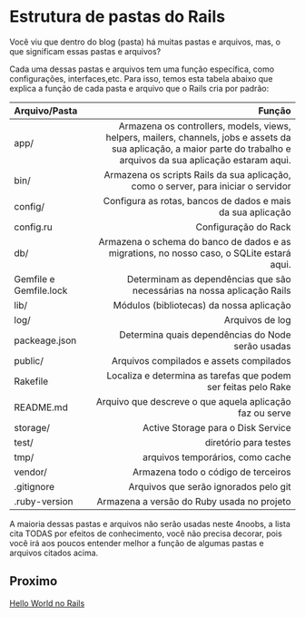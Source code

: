 # Estrutura de pastas do Rails

Você viu que dentro do blog (pasta) há muitas pastas e arquivos, mas, o que significam essas pastas e arquivos?

Cada uma dessas pastas e arquivos tem uma função específica, como configurações, interfaces,etc. Para isso, temos esta tabela abaixo que explica a função de cada pasta e arquivo que o Rails cria por padrão:

| Arquivo/Pasta | Função |
|:--------------|-------:|
|app/ |Armazena os controllers, models, views, helpers, mailers, channels, jobs e assets da sua aplicação, a maior parte do trabalho e arquivos da sua aplicação estaram aqui.
|bin/ | Armazena os scripts Rails da sua aplicação, como o server, para iniciar o servidor
|config/ | Configura as rotas, bancos de dados e mais da sua aplicação
|config.ru | Configuração do Rack
|db/ | Armazena o schema do banco de dados e as migrations, no nosso caso, o SQLite estará aqui.
| Gemfile e Gemfile.lock | Determinam as dependências que são necessárias na nossa aplicação Rails
| lib/ | Módulos (bibliotecas) da nossa aplicação
| log/ | Arquivos de log
| packeage.json | Determina quais dependências do Node serão usadas
| public/ | Arquivos compilados e assets compilados
| Rakefile | Localiza e determina as tarefas que podem ser feitas pelo Rake
| README.md | Arquivo que descreve o que aquela aplicação faz ou serve
| storage/ | Active Storage para o Disk Service
| test/ | diretório para testes
| tmp/ | arquivos temporários, como cache
| vendor/ | Armazena todo o código de terceiros
| .gitignore | Arquivos que serão ignorados pelo git
| .ruby-version | Armazena a versão do Ruby usada no projeto

A maioria dessas pastas e arquivos não serão usadas neste 4noobs, a lista cita TODAS por efeitos de conhecimento, você não precisa decorar, pois você irá aos poucos entender melhor a função de algumas pastas e arquivos citados acima.

## Proximo

[Hello World no Rails](../hello-world/README.md)